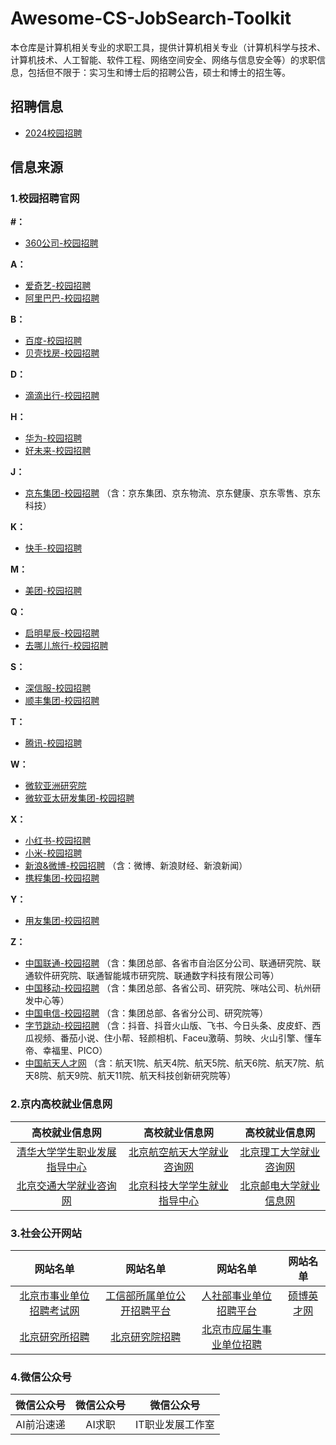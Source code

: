 # Awesome-CS-JobSearch-Toolkit

本仓库是计算机相关专业的求职工具，提供计算机相关专业（计算机科学与技术、计算机技术、人工智能、软件工程、网络空间安全、网络与信息安全等）的求职信息，包括但不限于：实习生和博士后的招聘公告，硕士和博士的招生等。

## 招聘信息

- [2024校园招聘](./2024校园招聘.md)

## 信息来源

### 1.校园招聘官网

**\#：**

- [360公司-校园招聘](http://campus.360.cn/home)

**A：**

- [爱奇艺-校园招聘](https://careers.iqiyi.com/)
- [阿里巴巴-校园招聘](https://talent.alibaba.com/campus/home)

**B：**

- [百度-校园招聘](https://talent.baidu.com/external/baidu/campus.html)
- [贝壳找房-校园招聘](http://campus.ke.com/)

**D：**

- [滴滴出行-校园招聘](http://campus.didiglobal.com/campus_apply/didiglobal/6223#/)

**H：**

- [华为-校园招聘](https://career.huawei.com/reccampportal/portal5/campus-recruitment.html)
- [好未来-校园招聘](http://job.100tal.com/)

**J：**

- [京东集团-校园招聘](http://campus.jd.com/) （含：京东集团、京东物流、京东健康、京东零售、京东科技）

**K：**

- [快手-校园招聘](https://campus.kuaishou.cn/)

**M：**

- [美团-校园招聘](https://campus.meituan.com/recruit)

**Q：**

- [启明星辰-校园招聘](https://venusgroup.zhiye.com/Campus)
- [去哪儿旅行-校园招聘](https://app.mokahr.com/apply/qunar/4206#/)

**S：**

- [深信服-校园招聘](https://hr.sangfor.com/)
- [顺丰集团-校园招聘](http://campus.sf-express.com/#/homePage)  

**T：**

- [腾讯-校园招聘](https://join.qq.com/)

**W：**

- [微软亚洲研究院](https://www.msra.cn/zh-cn/jobs)
- [微软亚太研发集团-校园招聘](https://www.microsoft.com/zh-cn/ard/recruitment)

**X：**

- [小红书-校园招聘](https://job.xiaohongshu.com/campus)
- [小米-校园招聘](https://hr.xiaomi.com/)
- [新浪&微博-校园招聘](https://career.sina.com.cn/) （含：微博、新浪财经、新浪新闻）
- [携程集团-校园招聘](https://job.ctrip.com/index.html#/)

**Y：**

- [用友集团-校园招聘](http://career.yonyou.com/)

**Z：**

- [中国联通-校园招聘](http://chinaunicom.zhaopin.com/) （含：集团总部、各省市自治区分公司、联通研究院、联通软件研究院、联通智能城市研究院、联通数字科技有限公司等）
- [中国移动-校园招聘](https://job.10086.cn/) （含：集团总部、各省公司、研究院、咪咕公司、杭州研发中心等）
- [中国电信-校园招聘](http://www.chinatelecom.com.cn/zp/) （含：集团总部、各省分公司、研究院等）
- [字节跳动-校园招聘](https://jobs.bytedance.com/) （含：抖音、抖音火山版、飞书、今日头条、皮皮虾、西瓜视频、番茄小说、住小帮、轻颜相机、Faceu激萌、剪映、火山引擎、懂车帝、幸福里、PICO）
- [中国航天人才网](https://www.spacetalent.com.cn/zhiweicx.html) （含：航天1院、航天4院、航天5院、航天6院、航天7院、航天8院、航天9院、航天11院、航天科技创新研究院等）

### 2.京内高校就业信息网

|                        高校就业信息网                        |                      高校就业信息网                       |                        高校就业信息网                        |
| :----------------------------------------------------------: | :-------------------------------------------------------: | :----------------------------------------------------------: |
| [清华大学学生职业发展指导中心](https://career.tsinghua.edu.cn/) | [北京航空航天大学就业咨询网](https://career.buaa.edu.cn/) |       [北京理工大学就业咨询网](http://job.bit.edu.cn/)       |
| [北京交通大学就业咨询网](http://job.njtu.edu.cn/frontpage/bjtu/html/index.html) | [北京科技大学学生就业指导中心](https://job.ustb.edu.cn/)  | [北京邮电大学就业信息网](https://job.bupt.edu.cn/frontpage/bupt/html/index.html) |

### 3.社会公开网站

|                           网站名单                           |                           网站名单                           |                           网站名单                           |                    网站名单                    |
| :----------------------------------------------------------: | :----------------------------------------------------------: | :----------------------------------------------------------: | :--------------------------------------------: |
| [北京市事业单位招聘考试网](http://www.shiyebian.net/beijing/index.html) |   [工信部所属单位公开招聘平台](http://www.gxbzhp.org.cn/)    | [人社部事业单位招聘平台](http://www.mohrss.gov.cn/SYrlzyhshbzb/fwyd/SYkaoshizhaopin/zyhgjjgsydwgkzp/zpgg/) | [硕博英才网](http://www.shuobojob.cn/sydw/bj/) |
| [北京研究所招聘](http://zhiwei.yingjiesheng.com/yanjiusuo/beijing/) | [北京研究院招聘](http://zhiwei.yingjiesheng.com/yanjiuyuan/beijing/) | [北京市应届生事业单位招聘](http://zhiwei.yingjiesheng.com/shiyedanwei/beijing/) |                                                |

### 4.微信公众号

| 微信公众号 | 微信公众号 |    微信公众号    |
| :--------: | :--------: | :--------------: |
| AI前沿速递 |   AI求职   | IT职业发展工作室 |

